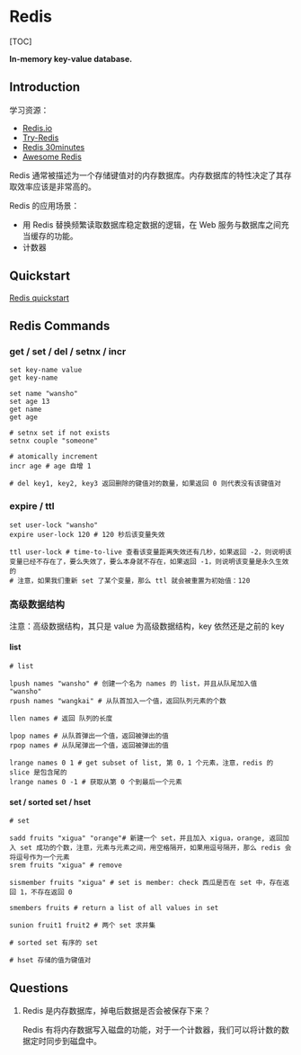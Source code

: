 # Redis

[TOC]

**In-memory key-value database.**

## Introduction

学习资源：

* [Redis.io](<https://redis.io/>)
* [Try-Redis](<http://try.redis.io/>)
* [Redis 30minutes](<https://www.openmymind.net/2011/11/8/Redis-Zero-To-Master-In-30-Minutes-Part-1/>)
* [Awesome Redis](<https://github.com/JamzyWang/awesome-redis>)

Redis 通常被描述为一个存储键值对的内存数据库。内存数据库的特性决定了其存取效率应该是非常高的。

Redis 的应用场景：

* 用 Redis 替换频繁读取数据库稳定数据的逻辑，在 Web 服务与数据库之间充当缓存的功能。
* 计数器

## Quickstart

[Redis quickstart](https://redis.io/topics/quickstart)



## Redis Commands

### get / set / del / setnx / incr

```shell
set key-name value
get key-name

set name "wansho"
set age 13
get name
get age

# setnx set if not exists
setnx couple "someone"

# atomically increment
incr age # age 自增 1

# del key1, key2, key3 返回删除的键值对的数量，如果返回 0 则代表没有该键值对
```

### expire / ttl

```shell
set user-lock "wansho"
expire user-lock 120 # 120 秒后该变量失效

ttl user-lock # time-to-live 查看该变量距离失效还有几秒，如果返回 -2，则说明该变量已经不存在了，要么失效了，要么本身就不存在，如果返回 -1，则说明该变量是永久生效的
# 注意，如果我们重新 set 了某个变量，那么 ttl 就会被重置为初始值：120
```

### 高级数据结构

注意：高级数据结构，其只是 value 为高级数据结构，key 依然还是之前的 key

#### list

```shell
# list

lpush names "wansho" # 创建一个名为 names 的 list，并且从队尾加入值 "wansho"
rpush names "wangkai" # 从队首加入一个值，返回队列元素的个数

llen names # 返回 队列的长度

lpop names # 从队首弹出一个值，返回被弹出的值
rpop names # 从队尾弹出一个值，返回被弹出的值

lrange names 0 1 # get subset of list, 第 0，1 个元素，注意，redis 的 slice 是包含尾的
lrange names 0 -1 # 获取从第 0 个到最后一个元素
```

#### set / sorted set / hset

```shell
# set

sadd fruits "xigua" "orange"# 新建一个 set，并且加入 xigua，orange, 返回加入 set 成功的个数，注意，元素与元素之间，用空格隔开，如果用逗号隔开，那么 redis 会将逗号作为一个元素
srem fruits "xigua" # remove 

sismember fruits "xigua" # set is member: check 西瓜是否在 set 中，存在返回 1，不存在返回 0

smembers fruits # return a list of all values in set

sunion fruit1 fruit2 # 两个 set 求并集

# sorted set 有序的 set

# hset 存储的值为键值对
```

## Questions

1. Redis 是内存数据库，掉电后数据是否会被保存下来？

   Redis 有将内存数据写入磁盘的功能，对于一个计数器，我们可以将计数的数据定时同步到磁盘中。

